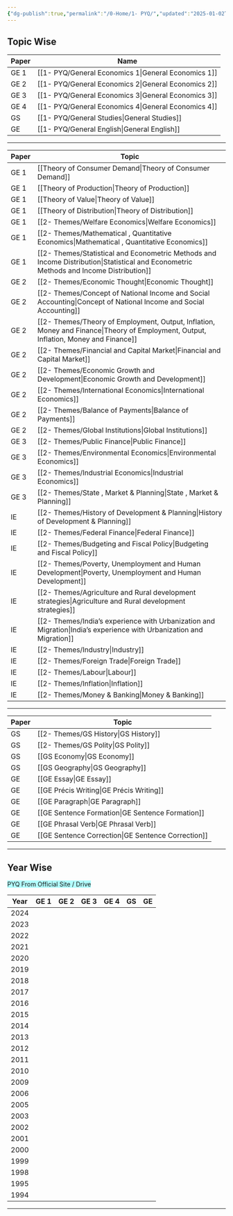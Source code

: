 ```yaml
---
{"dg-publish":true,"permalink":"/0-Home/1- PYQ/","updated":"2025-01-02T09:58:27.620+05:30"}
---
```



## Topic Wise


| Paper | Name                    |
| ----- | ----------------------- |
| GE 1  | [[1- PYQ/General Economics 1\|General Economics 1]] |
| GE 2  | [[1- PYQ/General Economics 2\|General Economics 2]] |
| GE 3  | [[1- PYQ/General Economics 3\|General Economics 3]] |
| GE 4  | [[1- PYQ/General Economics 4\|General Economics 4]] |
| GS    | [[1- PYQ/General Studies\|General Studies]]     |
| GE    | [[1- PYQ/General English\|General English]]     |

---


| Paper | Topic                                                           |
| ----- | --------------------------------------------------------------- |
| GE 1  | [[Theory of Consumer Demand\|Theory of Consumer Demand]]                                   |
| GE 1  | [[Theory of Production\|Theory of Production]]                                        |
| GE 1  | [[Theory of Value\|Theory of Value]]                                             |
| GE 1  | [[Theory of Distribution\|Theory of Distribution]]                                      |
| GE 1  | [[2- Themes/Welfare Economics\|Welfare Economics]]                                           |
| GE 1  | [[2- Themes/Mathematical , Quantitative Economics\|Mathematical , Quantitative Economics]]                       |
| GE 1  | [[2- Themes/Statistical and Econometric Methods and Income Distribution\|Statistical and Econometric Methods and Income Distribution]] |
| GE 2  | [[2- Themes/Economic Thought\|Economic Thought]]                                            |
| GE 2  | [[2- Themes/Concept of National Income and Social Accounting\|Concept of National Income and Social Accounting]]            |
| GE 2  | [[2- Themes/Theory of Employment, Output, Inflation, Money and Finance\|Theory of Employment, Output, Inflation, Money and Finance]]  |
| GE 2  | [[2- Themes/Financial and Capital Market\|Financial and Capital Market]]                                |
| GE 2  | [[2- Themes/Economic Growth and Development\|Economic Growth and Development]]                             |
| GE 2  | [[2- Themes/International Economics\|International Economics]]                                     |
| GE 2  | [[2- Themes/Balance of Payments\|Balance of Payments]]                                         |
| GE 2  | [[2- Themes/Global Institutions\|Global Institutions]]                                         |
| GE 3  | [[2- Themes/Public Finance\|Public Finance]]                                              |
| GE 3  | [[2- Themes/Environmental Economics\|Environmental Economics]]                                     |
| GE 3  | [[2- Themes/Industrial Economics\|Industrial Economics]]                                        |
| GE 3  | [[2- Themes/State , Market & Planning\|State , Market & Planning]]                                   |
| IE    | [[2- Themes/History of Development & Planning\|History of Development & Planning]]                           |
| IE    | [[2- Themes/Federal Finance\|Federal Finance]]                                             |
| IE    | [[2- Themes/Budgeting and Fiscal Policy\|Budgeting and Fiscal Policy]]                                 |
| IE    | [[2- Themes/Poverty, Unemployment and Human Development\|Poverty, Unemployment and Human Development]]                 |
| IE    | [[2- Themes/Agriculture and Rural development strategies\|Agriculture and Rural development strategies]]                |
| IE    | [[2- Themes/India’s experience with Urbanization and Migration\|India’s experience with Urbanization and Migration]]          |
| IE    | [[2- Themes/Industry\|Industry]]                                                    |
| IE    | [[2- Themes/Foreign Trade\|Foreign Trade]]                                               |
| IE    | [[2- Themes/Labour\|Labour]]                                                      |
| IE    | [[2- Themes/Inflation\|Inflation]]                                                   |
| IE    | [[2- Themes/Money & Banking\|Money & Banking]]                                             |


---


| Paper | Topic                      |
| ----- | -------------------------- |
| GS    | [[2- Themes/GS History\|GS History]]             |
| GS    | [[2- Themes/GS Polity\|GS Polity]]              |
| GS    | [[GS Economy\|GS Economy]]             |
| GS    | [[GS Geography\|GS Geography]]           |
| GE    | [[GE Essay\|GE Essay]]               |
| GE    | [[GE Précis Writing\|GE Précis Writing]]      |
| GE    | [[GE Paragraph\|GE Paragraph]]           |
| GE    | [[GE Sentence Formation\|GE Sentence Formation]]  |
| GE    | [[GE Phrasal Verb\|GE Phrasal Verb]]        |
| GE    | [[GE Sentence Correction\|GE Sentence Correction]] |


---


## Year Wise 


<span style="background:#b1ffff"> PYQ From Official Site  / Drive</span>

| Year | GE 1 | GE 2 | GE 3 | GE 4 | GS  | GE  |
| ---- | ---- | ---- | ---- | ---- | --- | --- |
| 2024 |      |      |      |      |     |     |
| 2023 |      |      |      |      |     |     |
| 2022 |      |      |      |      |     |     |
| 2021 |      |      |      |      |     |     |
| 2020 |      |      |      |      |     |     |
| 2019 |      |      |      |      |     |     |
| 2018 |      |      |      |      |     |     |
| 2017 |      |      |      |      |     |     |
| 2016 |      |      |      |      |     |     |
| 2015 |      |      |      |      |     |     |
| 2014 |      |      |      |      |     |     |
| 2013 |      |      |      |      |     |     |
| 2012 |      |      |      |      |     |     |
| 2011 |      |      |      |      |     |     |
| 2010 |      |      |      |      |     |     |
| 2009 |      |      |      |      |     |     |
| 2006 |      |      |      |      |     |     |
| 2005 |      |      |      |      |     |     |
| 2003 |      |      |      |      |     |     |
| 2002 |      |      |      |      |     |     |
| 2001 |      |      |      |      |     |     |
| 2000 |      |      |      |      |     |     |
| 1999 |      |      |      |      |     |     |
| 1998 |      |      |      |      |     |     |
| 1995 |      |      |      |      |     |     |
| 1994 |      |      |      |      |     |     |

---
